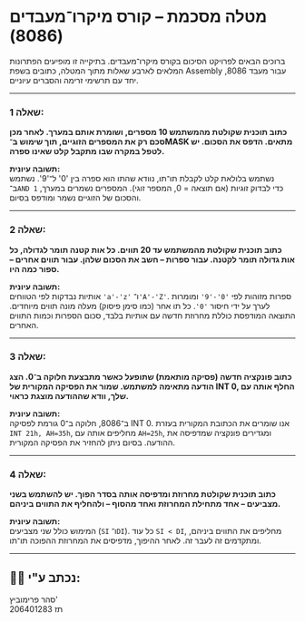 # מטלה מסכמת – קורס מיקרו־מעבדים (8086)

ברוכים הבאים לפרויקט הסיכום בקורס מיקרו־מעבדים. בתיקייה זו מופיעים הפתרונות המלאים לארבע שאלות מתוך המטלה, כתובים בשפת Assembly עבור מעבד 8086, יחד עם תרשימי זרימה והסברים עיוניים.  

---

### שאלה 1:
**כתוב תוכנית שקולטת מהמשתמש 10 מספרים, ושומרת אותם במערך. לאחר מכן סכם רק את המספרים הזוגיים, תוך שימוש ב־MASK מתאים. הדפס את הסכום. יש לטפל במקרה שבו מתקבל קלט שאינו ספרה.**

**תשובה עיונית:**  
נשתמש בלולאת קלט לקבלת תו־תו, נוודא שהתו הוא ספרה בין '0' ל־'9'. נשתמש ב־`AND 1` כדי לבדוק זוגיות (אם תוצאה = 0, המספר זוגי). המספרים נשמרים במערך, והסכום של הזוגיים נשמר ומודפס בסיום.

---

### שאלה 2:
**כתוב תוכנית שקולטת מהמשתמש עד 20 תווים. כל אות קטנה תומר לגדולה, כל אות גדולה תומר לקטנה. עבור ספרות – חשב את הסכום שלהן. עבור תווים אחרים – ספור כמה היו.**

**תשובה עיונית:**  
אותיות נבדקות לפי הטווחים `'a'-'z'` ו־`'A'-'Z'`. ספרות מזוהות לפי `'0'-'9'` ומומרות לערך על ידי חיסור `'0'`. כל תו אחר (כמו סימן פיסוק) מעלה מונה תווים מיוחדים. התוצאה המודפסת כוללת מחרוזת חדשה עם אותיות בלבד, סכום הספרות וכמות התווים האחרים.

---

### שאלה 3:
**כתוב פונקציה חדשה (פסיקה מותאמת) שתופעל כאשר מתבצעת חלוקה ב־0. הצג הודעה מתאימה למשתמש. שמור את הפסיקה המקורית של INT 0, החלף אותה עם שלך, וודא שההודעה מוצגת כראוי.**

**תשובה עיונית:**  
ב־8086, חלוקה ב־0 גורמת לפסיקה INT 0. אנו שומרים את הכתובת המקורית בעזרת `INT 21h, AH=35h`, מחליפים אותה עם `AH=25h`, ומגדירים פונקציה שמדפיסה את ההודעה. בסיום ניתן להחזיר את הפסיקה המקורית.

---

### שאלה 4:
**כתוב תוכנית שקולטת מחרוזת ומדפיסה אותה בסדר הפוך. יש להשתמש בשני מצביעים – אחד מתחילת המחרוזת ואחד מהסוף – ולהחליף את התווים ביניהם.**

**תשובה עיונית:**  
המימוש כולל שני מצביעים (`SI` ו־`DI`). כל עוד `SI < DI`, מחליפים את התווים ביניהם, ומתקדמים זה לעבר זה. לאחר ההיפוך, מדפיסים את המחרוזת ההפוכה תו־תו.

---

## 👨‍🎓 נכתב ע"י:
סהר פרימוביץ'  
תז 206401283
